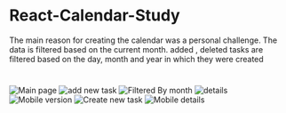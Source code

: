# React-Calendar-Study


The main reason for creating the calendar was a personal challenge. The data is filtered based on the current month.
added , deleted tasks are filtered based on the day, month and year in which they were created  

#

![Main page](https://i.imgur.com/v73bFnC.png)
![add new task ](https://i.imgur.com/cPqFd7L.png)
![Filtered By month](https://i.imgur.com/aFbh2E2.png)
![details](https://i.imgur.com/eRo2JUD.png)
![Mobile version](https://i.imgur.com/rb2gCfG.png)
![Create new task ](https://i.imgur.com/8GwpwJc.png)
![Mobile details](https://i.imgur.com/flCWqXN.png)



